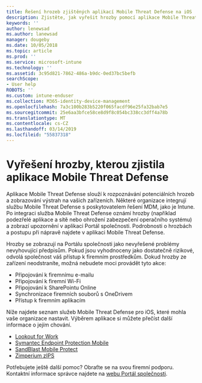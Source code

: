 ```yaml
---
title: Řešení hrozeb zjištěných aplikací Mobile Threat Defense na iOS | Dokumentace Microsoftu
description: Zjistěte, jak vyřešit hrozby pomocí aplikace Mobile Threat Defense pro iOS.
keywords: ''
author: lenewsad
ms.author: lanewsad
manager: dougeby
ms.date: 10/05/2018
ms.topic: article
ms.prod: ''
ms.service: microsoft-intune
ms.technology: ''
ms.assetid: 3c95d821-7862-486a-b9dc-0ed37bc5befb
searchScope:
- User help
ROBOTS: ''
ms.custom: intune-enduser
ms.collection: M365-identity-device-management
ms.openlocfilehash: 7a3c100b283b5220f065facdf96e25fa32bab7e5
ms.sourcegitcommit: 25e6aa3bfce58ce8d9f8c054bc338cc3dff4a78b
ms.translationtype: MT
ms.contentlocale: cs-CZ
ms.lasthandoff: 03/14/2019
ms.locfileid: "55837318"
---
```

# <a name="resolve-a-threat-found-by-a-mobile-threat-defense-app"></a>Vyřešení hrozby, kterou zjistila aplikace Mobile Threat Defense

Aplikace Mobile Threat Defense slouží k rozpoznávání potenciálních hrozeb a zobrazování výstrah na vašich zařízeních. Některé organizace integrují službu Mobile Threat Defense s poskytovatelem řešení MDM, jako je Intune. Po integraci služba Mobile Threat Defense oznámí hrozby (například podezřelé aplikace a sítě nebo ohrožení zabezpečení operačního systému) a zobrazí upozornění v aplikaci Portál společnosti. Podrobnosti o hrozbách a postupu při nápravě najdete v aplikaci Mobile Threat Defense.  

Hrozby se zobrazují na Portálu společnosti jako nevyřešené problémy nevyhovující předpisům. Pokud jsou vyhodnoceny jako dostatečně rizikové, odvolá společnost váš přístup k firemním prostředkům. Dokud hrozby ze zařízení neodstraníte, možná nebudete moci provádět tyto akce:  

* Připojování k firemnímu e-mailu
* Připojování k firemní Wi-Fi
* Připojování k SharePointu Online
* Synchronizace firemních souborů s OneDrivem
* Přístup k firemním aplikacím

Níže najdete seznam služeb Mobile Threat Defense pro iOS, které mohla vaše organizace nastavit. Výběrem aplikace si můžete přečíst další informace o jejím chování. 


* [Lookout for Work](you-need-to-resolve-a-threat-found-by-lookout-for-work-ios.md)
* [Symantec Endpoint Protection Mobile](you-need-to-resolve-a-threat-found-by-skycure-ios.md)
* [SandBlast Mobile Protect](you-need-to-resolve-a-threat-found-by-checkpoint-ios.md)
* [Zimperium zIPS](you-need-to-resolve-a-threat-found-by-zips-ios.md)

Potřebujete ještě další pomoc? Obraťte se na svou firemní podporu. Kontaktní informace správce najdete na [webu Portál společnosti](https://go.microsoft.com/fwlink/?linkid=2010980).  

